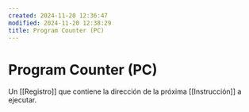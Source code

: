```yaml
---
created: 2024-11-20 12:36:47
modified: 2024-11-20 12:38:29
title: Program Counter (PC)
---
```


# Program Counter (PC)

Un [[Registro]] que contiene la dirección de la próxima [[Instrucción]] a ejecutar.

